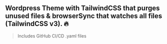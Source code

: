 ## Wordpress Theme with TailwindCSS that purges unused files & browserSync that watches all files (TailwindCSS v3). 🔥 
> Includes GitHub CI/CD .yaml files